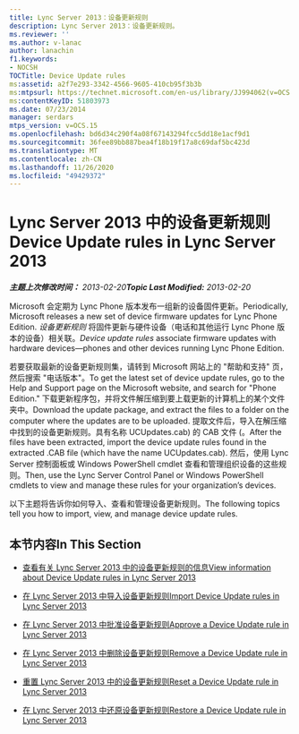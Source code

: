 ```yaml
---
title: Lync Server 2013：设备更新规则
description: Lync Server 2013：设备更新规则。
ms.reviewer: ''
ms.author: v-lanac
author: lanachin
f1.keywords:
- NOCSH
TOCTitle: Device Update rules
ms:assetid: a2f7e293-3342-4566-9605-410cb95f3b3b
ms:mtpsurl: https://technet.microsoft.com/en-us/library/JJ994062(v=OCS.15)
ms:contentKeyID: 51803973
ms.date: 07/23/2014
manager: serdars
mtps_version: v=OCS.15
ms.openlocfilehash: bd6d34c290f4a08f67143294fcc5dd18e1acf9d1
ms.sourcegitcommit: 36fee89bb887bea4f18b19f17a8c69daf5bc423d
ms.translationtype: MT
ms.contentlocale: zh-CN
ms.lasthandoff: 11/26/2020
ms.locfileid: "49429372"
---
```

# <a name="device-update-rules-in-lync-server-2013"></a><span data-ttu-id="2d344-103">Lync Server 2013 中的设备更新规则</span><span class="sxs-lookup"><span data-stu-id="2d344-103">Device Update rules in Lync Server 2013</span></span>

<div data-xmlns="http://www.w3.org/1999/xhtml">

<div class="topic" data-xmlns="http://www.w3.org/1999/xhtml" data-msxsl="urn:schemas-microsoft-com:xslt" data-cs="https://msdn.microsoft.com/">

<div data-asp="https://msdn2.microsoft.com/asp">



</div>

<div id="mainSection">

<div id="mainBody"><span data-ttu-id="2d344-104">

<span> </span></span><span class="sxs-lookup"><span data-stu-id="2d344-104">

<span> </span></span></span>

<span data-ttu-id="2d344-105">_**主题上次修改时间：** 2013-02-20_</span><span class="sxs-lookup"><span data-stu-id="2d344-105">_**Topic Last Modified:** 2013-02-20_</span></span>

<span data-ttu-id="2d344-106">Microsoft 会定期为 Lync Phone 版本发布一组新的设备固件更新。</span><span class="sxs-lookup"><span data-stu-id="2d344-106">Periodically, Microsoft releases a new set of device firmware updates for Lync Phone Edition.</span></span> <span data-ttu-id="2d344-107">*设备更新规则* 将固件更新与硬件设备（电话和其他运行 Lync Phone 版本的设备）相关联。</span><span class="sxs-lookup"><span data-stu-id="2d344-107">*Device update rules* associate firmware updates with hardware devices—phones and other devices running Lync Phone Edition.</span></span>

<span data-ttu-id="2d344-108">若要获取最新的设备更新规则集，请转到 Microsoft 网站上的 "帮助和支持" 页，然后搜索 "电话版本"。</span><span class="sxs-lookup"><span data-stu-id="2d344-108">To get the latest set of device update rules, go to the Help and Support page on the Microsoft website, and search for "Phone Edition."</span></span> <span data-ttu-id="2d344-109">下载更新程序包，并将文件解压缩到要上载更新的计算机上的某个文件夹中。</span><span class="sxs-lookup"><span data-stu-id="2d344-109">Download the update package, and extract the files to a folder on the computer where the updates are to be uploaded.</span></span> <span data-ttu-id="2d344-110">提取文件后，导入在解压缩中找到的设备更新规则。具有名称 UCUpdates.cab) 的 CAB 文件 (。</span><span class="sxs-lookup"><span data-stu-id="2d344-110">After the files have been extracted, import the device update rules found in the extracted .CAB file (which have the name UCUpdates.cab).</span></span> <span data-ttu-id="2d344-111">然后，使用 Lync Server 控制面板或 Windows PowerShell cmdlet 查看和管理组织设备的这些规则。</span><span class="sxs-lookup"><span data-stu-id="2d344-111">Then, use the Lync Server Control Panel or Windows PowerShell cmdlets to view and manage these rules for your organization’s devices.</span></span>

<span data-ttu-id="2d344-112">以下主题将告诉你如何导入、查看和管理设备更新规则。</span><span class="sxs-lookup"><span data-stu-id="2d344-112">The following topics tell you how to import, view, and manage device update rules.</span></span>

<div>

## <a name="in-this-section"></a><span data-ttu-id="2d344-113">本节内容</span><span class="sxs-lookup"><span data-stu-id="2d344-113">In This Section</span></span>

  - [<span data-ttu-id="2d344-114">查看有关 Lync Server 2013 中的设备更新规则的信息</span><span class="sxs-lookup"><span data-stu-id="2d344-114">View information about Device Update rules in Lync Server 2013</span></span>](lync-server-2013-view-information-about-device-update-rules.md)

  - [<span data-ttu-id="2d344-115">在 Lync Server 2013 中导入设备更新规则</span><span class="sxs-lookup"><span data-stu-id="2d344-115">Import Device Update rules in Lync Server 2013</span></span>](lync-server-2013-import-device-update-rules.md)

  - [<span data-ttu-id="2d344-116">在 Lync Server 2013 中批准设备更新规则</span><span class="sxs-lookup"><span data-stu-id="2d344-116">Approve a Device Update rule in Lync Server 2013</span></span>](lync-server-2013-approve-a-device-update-rule.md)

  - [<span data-ttu-id="2d344-117">在 Lync Server 2013 中删除设备更新规则</span><span class="sxs-lookup"><span data-stu-id="2d344-117">Remove a Device Update rule in Lync Server 2013</span></span>](lync-server-2013-remove-a-device-update-rule.md)

  - [<span data-ttu-id="2d344-118">重置 Lync Server 2013 中的设备更新规则</span><span class="sxs-lookup"><span data-stu-id="2d344-118">Reset a Device Update rule in Lync Server 2013</span></span>](lync-server-2013-reset-a-device-update-rule.md)

  - [<span data-ttu-id="2d344-119">在 Lync Server 2013 中还原设备更新规则</span><span class="sxs-lookup"><span data-stu-id="2d344-119">Restore a Device Update rule in Lync Server 2013</span></span>](lync-server-2013-restore-a-device-update-rule.md)

<span data-ttu-id="2d344-120"></div>

</div>

<span> </span>

</div>

</div>

</span><span class="sxs-lookup"><span data-stu-id="2d344-120"></div>

</div>

<span> </span>

</div>

</div>

</span></span></div>

